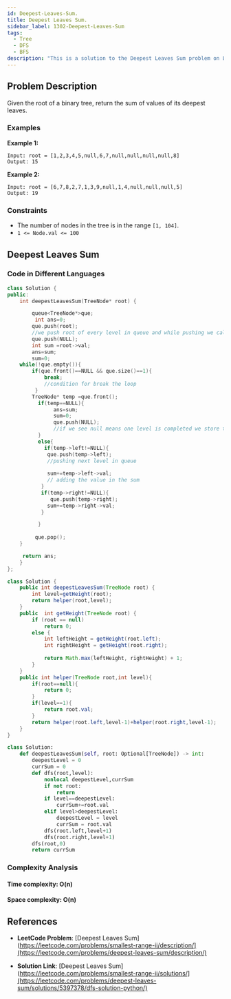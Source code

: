 ```yaml
---
id: Deepest-Leaves-Sum.
title: Deepest Leaves Sum.
sidebar_label: 1302-Deepest-Leaves-Sum
tags:
  - Tree
  - DFS
  - BFS
description: "This is a solution to the Deepest Leaves Sum problem on LeetCode."
---
```


## Problem Description

Given the root of a binary tree, return the sum of values of its deepest leaves.

### Examples

**Example 1:**

```
Input: root = [1,2,3,4,5,null,6,7,null,null,null,null,8]
Output: 15
```
**Example 2:**

```
Input: root = [6,7,8,2,7,1,3,9,null,1,4,null,null,null,5]
Output: 19
```

### Constraints

- The number of nodes in the tree is in the range `[1, 104]`.
- `1 <= Node.val <= 100`


## Deepest Leaves Sum


### Code in Different Languages


```cpp
class Solution {
public:
    int deepestLeavesSum(TreeNode* root) {

        queue<TreeNode*>que;
         int ans=0;
        que.push(root);
        //we push root of every level in queue and while pushing we calculate the sum and store that sum in ans varible when we at last we return ans varibale
        que.push(NULL);
        int sum =root->val;
        ans=sum;
        sum=0;
    while(!que.empty()){
        if(que.front()==NULL && que.size()==1){
            break;
            //condition for break the loop
         }
        TreeNode* temp =que.front();
          if(temp==NULL){
               ans=sum;
               sum=0;
               que.push(NULL);
               //if we see null means one level is completed we store the sum in ans and empty the sum
          }
          else{
            if(temp->left!=NULL){
             que.push(temp->left);
             //pushing next level in queue
        
             sum+=temp->left->val;
             // adding the value in the sum
           }
           if(temp->right!=NULL){
              que.push(temp->right);
             sum+=temp->right->val;
           }

          }
          
         que.pop();
    }

     return ans;   
    }
};

```


```java
class Solution {
    public int deepestLeavesSum(TreeNode root) {
        int level=getHeight(root);
        return helper(root,level);        
    }
    public  int getHeight(TreeNode root) {
        if (root == null)
            return 0;
        else {
            int leftHeight = getHeight(root.left);
            int rightHeight = getHeight(root.right);
            
            return Math.max(leftHeight, rightHeight) + 1;
        }
    }
    public int helper(TreeNode root,int level){
        if(root==null){
            return 0;
        }
        if(level==1){
            return root.val;
        }
        return helper(root.left,level-1)+helper(root.right,level-1);
    }
}
```



```python
class Solution:
    def deepestLeavesSum(self, root: Optional[TreeNode]) -> int:
        deepestLevel = 0
        currSum = 0
        def dfs(root,level):
            nonlocal deepestLevel,currSum
            if not root:
                return 
            if level==deepestLevel:
                currSum+=root.val
            elif level>deepestLevel:
                deepestLevel = level
                currSum = root.val 
            dfs(root.left,level+1)
            dfs(root.right,level+1)
        dfs(root,0)
        return currSum
```


### Complexity Analysis

#### Time complexity: O(n)

#### Space complexity: O(n)


## References

- **LeetCode Problem**: [Deepest Leaves Sum](https://leetcode.com/problems/smallest-range-ii/description/](https://leetcode.com/problems/deepest-leaves-sum/description/)

- **Solution Link**: [Deepest Leaves Sum](https://leetcode.com/problems/smallest-range-ii/solutions/](https://leetcode.com/problems/deepest-leaves-sum/solutions/5397378/dfs-solution-python/)
